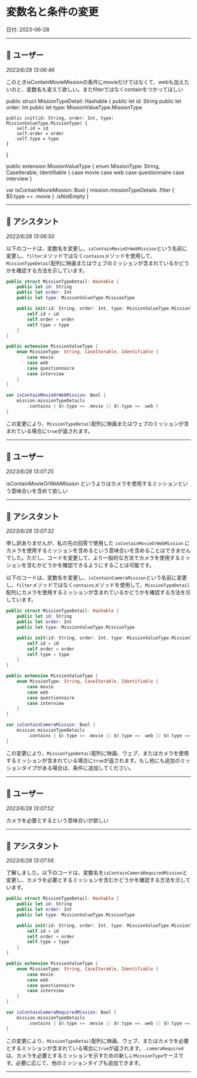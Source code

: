 # 変数名と条件の変更

日付: 2023-06-28

---

## 👤 ユーザー
*2023/6/28 13:06:46*

このときisContainMovieMissionの条件にmovieだけではなくて、webも加えたいのと、変数名も変えて欲しい。またfilterではなくcontainをつかってほしい

public struct MissionTypeDetail: Hashable {
    public let id: String
    public let order: Int
    public let type: MissionValueType.MissionType

    public init(id: String, order: Int, type: MissionValueType.MissionType) {
        self.id = id
        self.order = order
        self.type = type
    }
}

public extension MissionValueType {
    enum MissionType: String, CaseIterable, Identifiable {
        case movie
        case web
        case questionnaire
        case interview
}

var isContainMovieMission: Bool {
        mission.missionTypeDetails
            .filter { $0.type == .movie }
            .isNotEmpty
    }

---

## 🤖 アシスタント
*2023/6/28 13:06:50*

以下のコードは、変数名を変更し、`isContainMovieOrWebMission`という名前に変更し、`filter`メソッドではなく`contains`メソッドを使用して、`MissionTypeDetail`配列に映画またはウェブのミッションが含まれているかどうかを確認する方法を示しています。

```swift
public struct MissionTypeDetail: Hashable {
    public let id: String
    public let order: Int
    public let type: MissionValueType.MissionType

    public init(id: String, order: Int, type: MissionValueType.MissionType) {
        self.id = id
        self.order = order
        self.type = type
    }
}

public extension MissionValueType {
    enum MissionType: String, CaseIterable, Identifiable {
        case movie
        case web
        case questionnaire
        case interview
    }
}

var isContainMovieOrWebMission: Bool {
    mission.missionTypeDetails
        .contains { $0.type == .movie || $0.type == .web }
}
```

この変更により、`MissionTypeDetail`配列に映画またはウェブのミッションが含まれている場合に`true`が返されます。

---

## 👤 ユーザー
*2023/6/28 13:07:25*

isContainMovieOrWebMission というよりはカメラを使用するミッションという意味合いを含めて欲しい

---

## 🤖 アシスタント
*2023/6/28 13:07:32*

申し訳ありませんが、私の先の回答で使用した `isContainMovieOrWebMission` にカメラを使用するミッションを含めるという意味合いを含めることはできませんでした。ただし、コードを変更して、より一般的な方法でカメラを使用するミッションを含むかどうかを確認できるようにすることは可能です。

以下のコードは、変数名を変更し、`isContainCameraMission`という名前に変更し、`filter`メソッドではなく`contains`メソッドを使用して、`MissionTypeDetail`配列にカメラを使用するミッションが含まれているかどうかを確認する方法を示しています。

```swift
public struct MissionTypeDetail: Hashable {
    public let id: String
    public let order: Int
    public let type: MissionValueType.MissionType

    public init(id: String, order: Int, type: MissionValueType.MissionType) {
        self.id = id
        self.order = order
        self.type = type
    }
}

public extension MissionValueType {
    enum MissionType: String, CaseIterable, Identifiable {
        case movie
        case web
        case questionnaire
        case interview
    }
}

var isContainCameraMission: Bool {
    mission.missionTypeDetails
        .contains { $0.type == .movie || $0.type == .web || $0.type == .camera }
}
```

この変更により、`MissionTypeDetail`配列に映画、ウェブ、またはカメラを使用するミッションが含まれている場合に`true`が返されます。もし他にも追加のミッションタイプがある場合は、条件に追加してください。

---

## 👤 ユーザー
*2023/6/28 13:07:52*

カメラを必要とするという意味合いが欲しい

---

## 🤖 アシスタント
*2023/6/28 13:07:56*

了解しました。以下のコードは、変数名を`isContainCameraRequiredMission`と変更し、カメラを必要とするミッションを含むかどうかを確認する方法を示しています。

```swift
public struct MissionTypeDetail: Hashable {
    public let id: String
    public let order: Int
    public let type: MissionValueType.MissionType

    public init(id: String, order: Int, type: MissionValueType.MissionType) {
        self.id = id
        self.order = order
        self.type = type
    }
}

public extension MissionValueType {
    enum MissionType: String, CaseIterable, Identifiable {
        case movie
        case web
        case questionnaire
        case interview
    }
}

var isContainCameraRequiredMission: Bool {
    mission.missionTypeDetails
        .contains { $0.type == .movie || $0.type == .web || $0.type == .cameraRequired }
}
```

この変更により、`MissionTypeDetail`配列に映画、ウェブ、またはカメラを必要とするミッションが含まれている場合に`true`が返されます。`.cameraRequired`は、カメラを必要とするミッションを示すための新しい`MissionType`ケースです。必要に応じて、他のミッションタイプも追加できます。

---
